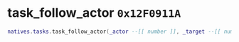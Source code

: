 # task_follow_actor `0x12F0911A`

```lua
natives.tasks.task_follow_actor(_actor --[[ number ]], _target --[[ number ]])
```